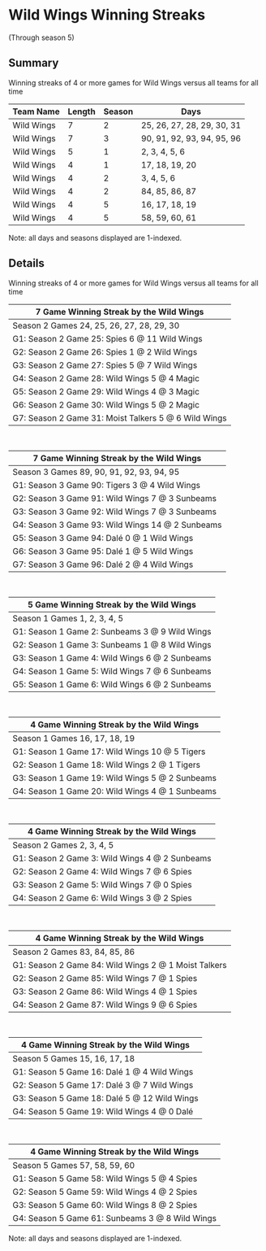 # Wild Wings Winning Streaks
(Through season 5)
## Summary



Winning streaks of 4 or more games for Wild Wings versus all teams for all time



| Team Name | Length | Season | Days |
| ----- | ----- | ----- | ----- |
| Wild Wings                     | 7          | 2          | 25, 26, 27, 28, 29, 30, 31 |
| Wild Wings                     | 7          | 3          | 90, 91, 92, 93, 94, 95, 96 |
| Wild Wings                     | 5          | 1          | 2, 3, 4, 5, 6 |
| Wild Wings                     | 4          | 1          | 17, 18, 19, 20 |
| Wild Wings                     | 4          | 2          | 3, 4, 5, 6 |
| Wild Wings                     | 4          | 2          | 84, 85, 86, 87 |
| Wild Wings                     | 4          | 5          | 16, 17, 18, 19 |
| Wild Wings                     | 4          | 5          | 58, 59, 60, 61 |




Note: all days and seasons displayed are 1-indexed.

## Details


Winning streaks of 4 or more games for Wild Wings versus all teams for all time

| 7 Game Winning Streak by the Wild Wings |
| ----- |
| Season 2 Games 24, 25, 26, 27, 28, 29, 30 |
| G1: Season 2 Game 25: Spies 6  @ 11 Wild Wings |
| G2: Season 2 Game 26: Spies 1  @  2 Wild Wings |
| G3: Season 2 Game 27: Spies 5  @  7 Wild Wings |
| G4: Season 2 Game 28: Wild Wings 5  @  4 Magic |
| G5: Season 2 Game 29: Wild Wings 4  @  3 Magic |
| G6: Season 2 Game 30: Wild Wings 5  @  2 Magic |
| G7: Season 2 Game 31: Moist Talkers 5  @  6 Wild Wings |

<br />

| 7 Game Winning Streak by the Wild Wings |
| ----- |
| Season 3 Games 89, 90, 91, 92, 93, 94, 95 |
| G1: Season 3 Game 90: Tigers 3  @  4 Wild Wings |
| G2: Season 3 Game 91: Wild Wings 7  @  3 Sunbeams |
| G3: Season 3 Game 92: Wild Wings 7  @  3 Sunbeams |
| G4: Season 3 Game 93: Wild Wings 14 @  2 Sunbeams |
| G5: Season 3 Game 94: Dalé 0  @  1 Wild Wings |
| G6: Season 3 Game 95: Dalé 1  @  5 Wild Wings |
| G7: Season 3 Game 96: Dalé 2  @  4 Wild Wings |

<br />

| 5 Game Winning Streak by the Wild Wings |
| ----- |
| Season 1 Games 1, 2, 3, 4, 5 |
| G1: Season 1 Game 2: Sunbeams 3  @  9 Wild Wings |
| G2: Season 1 Game 3: Sunbeams 1  @  8 Wild Wings |
| G3: Season 1 Game 4: Wild Wings 6  @  2 Sunbeams |
| G4: Season 1 Game 5: Wild Wings 7  @  6 Sunbeams |
| G5: Season 1 Game 6: Wild Wings 6  @  2 Sunbeams |

<br />

| 4 Game Winning Streak by the Wild Wings |
| ----- |
| Season 1 Games 16, 17, 18, 19 |
| G1: Season 1 Game 17: Wild Wings 10 @  5 Tigers |
| G2: Season 1 Game 18: Wild Wings 2  @  1 Tigers |
| G3: Season 1 Game 19: Wild Wings 5  @  2 Sunbeams |
| G4: Season 1 Game 20: Wild Wings 4  @  1 Sunbeams |

<br />

| 4 Game Winning Streak by the Wild Wings |
| ----- |
| Season 2 Games 2, 3, 4, 5 |
| G1: Season 2 Game 3: Wild Wings 4  @  2 Sunbeams |
| G2: Season 2 Game 4: Wild Wings 7  @  6 Spies |
| G3: Season 2 Game 5: Wild Wings 7  @  0 Spies |
| G4: Season 2 Game 6: Wild Wings 3  @  2 Spies |

<br />

| 4 Game Winning Streak by the Wild Wings |
| ----- |
| Season 2 Games 83, 84, 85, 86 |
| G1: Season 2 Game 84: Wild Wings 2  @  1 Moist Talkers |
| G2: Season 2 Game 85: Wild Wings 7  @  1 Spies |
| G3: Season 2 Game 86: Wild Wings 4  @  1 Spies |
| G4: Season 2 Game 87: Wild Wings 9  @  6 Spies |

<br />

| 4 Game Winning Streak by the Wild Wings |
| ----- |
| Season 5 Games 15, 16, 17, 18 |
| G1: Season 5 Game 16: Dalé 1  @  4 Wild Wings |
| G2: Season 5 Game 17: Dalé 3  @  7 Wild Wings |
| G3: Season 5 Game 18: Dalé 5  @ 12 Wild Wings |
| G4: Season 5 Game 19: Wild Wings 4  @  0 Dalé |

<br />

| 4 Game Winning Streak by the Wild Wings |
| ----- |
| Season 5 Games 57, 58, 59, 60 |
| G1: Season 5 Game 58: Wild Wings 5  @  4 Spies |
| G2: Season 5 Game 59: Wild Wings 4  @  2 Spies |
| G3: Season 5 Game 60: Wild Wings 8  @  2 Spies |
| G4: Season 5 Game 61: Sunbeams 3  @  8 Wild Wings |



Note: all days and seasons displayed are 1-indexed.

